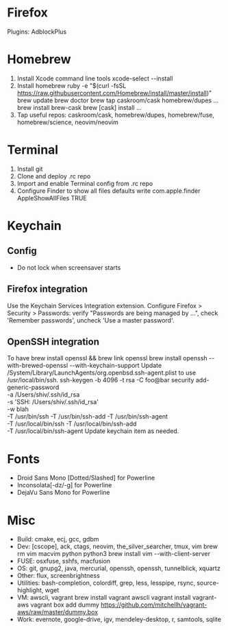 # Firefox
Plugins: AdblockPlus

# Homebrew
1. Install Xcode command line tools
    xcode-select --install
2. Install homebrew
    ruby -e "$(curl -fsSL https://raw.githubusercontent.com/Homebrew/install/master/install)"
    brew update
    brew doctor
    brew tap caskroom/cask homebrew/dupes ...
    brew install brew-cask
    brew [cask] install ...
3. Tap useful repos: caskroom/cask, homebrew/dupes, homebrew/fuse,
   homebrew/science, neovim/neovim

# Terminal
1. Install git
2. Clone and deploy .rc repo
3. Import and enable Terminal config from .rc repo
4. Configure Finder to show all files
    defaults write com.apple.finder AppleShowAllFiles TRUE

# Keychain

## Config
* Do not lock when screensaver starts

## Firefox integration
Use the Keychain Services Integration extension. Configure Firefox > Security >
Passwords: verify "Passwords are being managed by ...", check 'Remember
passwords', uncheck 'Use a master password'.

## OpenSSH integration
To have
    brew install openssl && brew link openssl
    brew install openssh --with-brewed-openssl --with-keychain-support
Update /System/Library/LaunchAgents/org.openbsd.ssh-agent.plist to use
/usr/local/bin/ssh.
    ssh-keygen -b 4096 -t rsa -C foo@bar
    security add-generic-password \
        -a /Users/shiv/.ssh/id_rsa \
        -s 'SSH: /Users/shiv/.ssh/id_rsa' \
        -w blah \
        -T /usr/bin/ssh -T /usr/bin/ssh-add -T /usr/bin/ssh-agent \
        -T /usr/local/bin/ssh -T /usr/local/bin/ssh-add \
        -T /usr/local/bin/ssh-agent
Update keychain item as needed.

# Fonts
* Droid Sans Mono [Dotted/Slashed] for Powerline
* Inconsolata[-dz/-g] for Powerline
* DejaVu Sans Mono for Powerline

# Misc
* Build: cmake, ecj, gcc, gdbm
* Dev: [cscope], ack, ctags, neovim, the_silver_searcher, tmux, vim
    brew rm vim macvim python python3
    brew install vim --with-client-server
* FUSE: osxfuse, sshfs, macfusion
* OS: git, gnupg2, java, mercurial, openssh, openssh, tunnelblick, xquartz
* Other: flux, screenbrightness
* Utilities: bash-completion, colordiff, grep, less, lesspipe, rsync,
  source-highlight, wget
* VM: awscli, vagrant
    brew install vagrant awscli
    vagrant install vagrant-aws
    vagrant box add dummy https://github.com/mitchellh/vagrant-aws/raw/master/dummy.box
* Work: evernote, google-drive, igv, mendeley-desktop, r, samtools, sqlite


